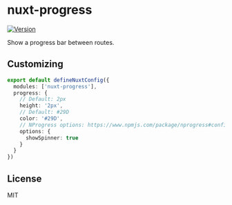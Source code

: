 # nuxt-progress

[![Version](https://img.shields.io/npm/v/nuxt-progress?style=flat&colorA=000000&colorB=000000)](https://www.npmjs.com/package/nuxt-progress)

Show a progress bar between routes.

## Customizing

```ts
export default defineNuxtConfig({
  modules: ['nuxt-progress'],
  progress: {
    // Default: 2px
    height: '2px',
    // Default: #29D
    color: '#29D',
    // NProgress options: https://www.npmjs.com/package/nprogress#configuration
    options: {
      showSpinner: true
    }
  }
})
```

## License

MIT
